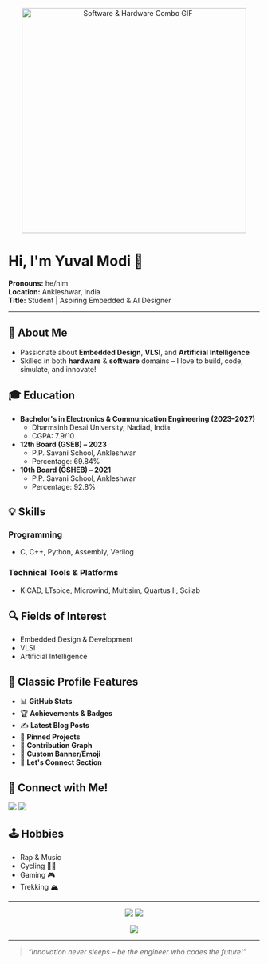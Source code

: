 <!-- Profile GIF -->
<p align="center">
  <img src="https://user-gen-media-assets.s3.amazonaws.com/gpt4o_images/90489141-e702-4e7e-9967-455944c55fd8.png" alt="Software & Hardware Combo GIF" width="450"/>
</p>

# Hi, I'm Yuval Modi 👋

**Pronouns:** he/him  
**Location:** Ankleshwar, India  
**Title:** Student | Aspiring Embedded & AI Designer

---

## 🚀 About Me
- Passionate about **Embedded Design**, **VLSI**, and **Artificial Intelligence**
- Skilled in both **hardware** & **software** domains – I love to build, code, simulate, and innovate!

## 🎓 Education
- **Bachelor's in Electronics & Communication Engineering (2023–2027)**
  - Dharmsinh Desai University, Nadiad, India
  - CGPA: 7.9/10
- **12th Board (GSEB) – 2023**  
  - P.P. Savani School, Ankleshwar  
  - Percentage: 69.84%
- **10th Board (GSHEB) – 2021**  
  - P.P. Savani School, Ankleshwar  
  - Percentage: 92.8%

## 💡 Skills

### Programming
- C, C++, Python, Assembly, Verilog

### Technical Tools & Platforms
- KiCAD, LTspice, Microwind, Multisim, Quartus II, Scilab

## 🔍 Fields of Interest
- Embedded Design & Development
- VLSI
- Artificial Intelligence

## 🌟 Classic Profile Features
- 📊 **GitHub Stats**
- 🏆 **Achievements & Badges**
- ✍️ **Latest Blog Posts**
- 📝 **Pinned Projects**
- 🎯 **Contribution Graph**
- 🎨 **Custom Banner/Emoji**
- 💬 **Let's Connect Section**

## 🔗 Connect with Me!
<p>
<a href="mailto:youremail@example.com"><img src="https://img.shields.io/badge/Email-D14836?style=for-the-badge&logo=gmail&logoColor=white"/></a>
<a href="https://linkedin.com/in/your-linkedin"><img src="https://img.shields.io/badge/LinkedIn-blue?style=for-the-badge&logo=linkedin&logoColor=white"/></a>
<!-- Add more if you want! -->
</p>

## 🕹️ Hobbies
- Rap & Music
- Cycling 🚴‍♂️
- Gaming 🎮
- Trekking 🏔️

---

<!-- Classic feature: GitHub Stats -->
<p align="center">
  <img src="https://github-readme-stats.vercel.app/api?username=YOUR_GITHUB_USERNAME&show_icons=true&hide_border=true&theme=radical" />
  <img src="https://github-readme-streak-stats.herokuapp.com/?user=YOUR_GITHUB_USERNAME&theme=radical&hide_border=true" />
</p>

<!-- Classic feature: Contribution Graph -->
<p align="center">
  <img src="https://github-contributor-stats.vercel.app/api?username=YOUR_GITHUB_USERNAME&limit=5" />
</p>

---

> *“Innovation never sleeps – be the engineer who codes the future!”*

